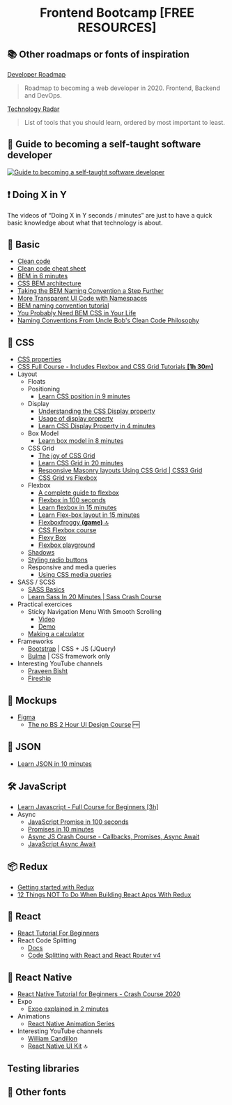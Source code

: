 # <center>Frontend Bootcamp [FREE RESOURCES]</center>

 
## :books: Other roadmaps or fonts of inspiration

[Developer Roadmap](https://github.com/kamranahmedse/developer-roadmap)
> Roadmap to becoming a web developer in 2020. Frontend, Backend and DevOps.
> 
[Technology Radar](https://www.thoughtworks.com/radar)
> List of tools that you should learn, ordered by most important to least.

## :full_moon_with_face: Guide to becoming a self-taught software developer
[![Guide to becoming a self-taught software developer](https://img.youtube.com/vi/J6rVaFzOEP8/0.jpg)](https://www.youtube.com/watch?v=J6rVaFzOEP8)

## :heavy_exclamation_mark: Doing X in Y 
The videos of “Doing X in Y seconds / minutes” are just to have a quick basic knowledge about what that technology is about.

## :rocket: Basic
* [Clean code](https://gist.github.com/wojteklu/73c6914cc446146b8b533c0988cf8d29)
* [Clean code cheat sheet](https://www.planetgeek.ch/wp-content/uploads/2013/06/Clean-Code-V2.2.pdf)
* [BEM in 6 minutes](https://www.youtube.com/watch?v=iyR6RXUZFQ8)
* [CSS BEM architecture](http://getbem.com/naming/)
* [Taking the BEM Naming Convention a Step Further](https://csswizardry.com/2015/08/bemit-taking-the-bem-naming-convention-a-step-further/)
* [More Transparent UI Code with Namespaces](https://csswizardry.com/2015/03/more-transparent-ui-code-with-namespaces/)
* [BEM naming convention tutorial](https://www.youtube.com/watch?v=u-XKw585KqY)
* [You Probably Need BEM CSS in Your Life ](https://www.youtube.com/watch?v=er1JEDuPbZQ)
* [Naming Conventions From Uncle Bob's Clean Code Philosophy](https://dzone.com/articles/naming-conventions-from-uncle-bobs-clean-code-phil)

## :nail_care: CSS
* [CSS properties](http://jkorpela.fi/css/keywords.html)
* [CSS Full Course - Includes Flexbox and CSS Grid Tutorials **[1h 30m]**](https://www.youtube.com/watch?v=ieTHC78giGQ)
* Layout
  * Floats
  * Positioning
    * [Learn CSS position in 9 minutes](https://www.youtube.com/watch?v=jx5jmI0UlXU)
  * Display
    * [Understanding the CSS Display property](https://www.youtube.com/watch?v=dL-_uVvbMU8)
    * [Usage of display property](https://www.youtube.com/watch?v=5BfFMaawz48)
    * [Learn CSS Display Property in 4 minutes](https://www.youtube.com/watch?v=Qf-wVa9y9V4)
  * Box Model
    * [Learn box model in 8 minutes](https://www.youtube.com/watch?v=rIO5326FgPE)
  * CSS Grid
    * [The joy of CSS Grid](https://www.youtube.com/watch?v=705XCEruZFs)
    * [Learn CSS Grid in 20 minutes](https://www.youtube.com/watch?v=9zBsdzdE4sM)
    * [Responsive Masonry layouts Using CSS Grid | CSS3 Grid](https://www.youtube.com/watch?v=icnZSJbNsEM)
    * [CSS Grid vs Flexbox](https://www.youtube.com/watch?v=RSIclWvNTdQ)
  * Flexbox
    * [A complete guide to flexbox](https://css-tricks.com/snippets/css/a-guide-to-flexbox/)
    * [Flexbox in 100 seconds](https://www.youtube.com/watch?v=K74l26pE4YA)
    * [Learn flexbox in 15 minutes](https://www.youtube.com/watch?v=fYq5PXgSsbE)
    * [Learn Flex-box layout in 15 minutes](https://www.youtube.com/watch?v=fqNPSSoMO9Y)
    * [Flexboxfroggy **(game)** :top:](https://flexboxfroggy.com/)
    * [CSS Flexbox course](https://www.youtube.com/watch?v=-Wlt8NRtOpo)
    * [Flexy Box](https://the-echoplex.net/flexyboxes/)
    * [Flexbox playground](https://codepen.io/enxaneta/full/adLPwv/)
  * [Shadows](https://www.youtube.com/watch?v=zuQUlAv45EE)
  * [Styling radio buttons](https://www.youtube.com/watch?v=KIq6VyKlKzE)
  * Responsive and media queries
    * [Using CSS media queries](https://www.youtube.com/watch?v=4Av7ma4v46Y)
* SASS / SCSS
  * [SASS Basics](https://sass-lang.com/guide)
  * [Learn Sass In 20 Minutes | Sass Crash Course](https://www.youtube.com/watch?v=Zz6eOVaaelI)
* Practical exercices
  * Sticky Navigation Menu With Smooth Scrolling
    * [Video](https://www.youtube.com/watch?v=m1IU7zjl1k4)
    * [Demo](https://codepen.io/prvnbist/full/GQMPZq)
  * [Making a calculator](https://www.youtube.com/watch?v=BuZtAqk5LIY)
* Frameworks
  * [Bootstrap](https://getbootstrap.com/) | CSS + JS (JQuery)
  * [Bulma](https://bulma.io/) | CSS framework only
* Interesting YouTube channels
  * [Praveen Bisht](https://www.youtube.com/channel/UCv5IgulrVHJqPru4kqQEWrw/videos)
  * [Fireship](https://www.youtube.com/channel/UCsBjURrPoezykLs9EqgamOA/videos)

## :art: Mockups
* [Figma](https://www.figma.com/)
  * [The no BS 2 Hour UI Design Course](https://www.udemy.com/course/learn-ui-design-all-you-need-to-start-a-6-figure-career/) :free:

## :book: JSON
* [Learn JSON in 10 minutes](https://www.youtube.com/watch?v=iiADhChRriM)

## :hammer_and_wrench: JavaScript
* [Learn Javascript - Full Course for Beginners [3h]](https://www.youtube.com/watch?v=PkZNo7MFNFg)
* Async
  * [JavaScript Promise in 100 seconds](https://www.youtube.com/watch?v=RvYYCGs45L4)
  * [Promises in 10 minutes](https://www.youtube.com/watch?v=DHvZLI7Db8E)
  * [Async JS Crash Course - Callbacks, Promises, Async Await](https://www.youtube.com/watch?v=PoRJizFvM7s)
  * [JavaScript Async Await](https://www.youtube.com/watch?v=V_Kr9OSfDeU)

## :package: Redux
* [Getting started with Redux](https://egghead.io/lessons/react-redux-the-single-immutable-state-tree)
* [12 Things NOT To Do When Building React Apps With Redux](https://dev.to/jsmanifest/12-things-not-to-do-when-building-react-apps-with-redux-n5i)

## :crown: React
* [React Tutorial For Beginners](https://www.youtube.com/watch?v=dGcsHMXbSOA)
* React Code Splitting
  * [Docs](https://create-react-app.dev/docs/code-splitting/)
  * [Code Splitting with React and React Router v4](https://www.youtube.com/watch?v=bUlkq3PDfRY)

## :iphone: React Native
* [React Native Tutorial for Beginners - Crash Course 2020](https://www.youtube.com/watch?v=qSRrxpdMpVc)
* Expo
  * [Expo explained in 2 minutes](https://www.youtube.com/watch?v=IQI9aUlouMI)
* Animations
  * [React Native Animation Series](https://www.youtube.com/playlist?list=PLy9JCsy2u97k6olfalMTA_XSPz4pNuT46)
* Interesting YouTube channels
  * [William Candillon](https://www.youtube.com/user/wcandill/videos)
  * [React Native UI Kit](https://www.youtube.com/channel/UCfREdW8U8p9AHDZwau3lapw) :top:

## Testing libraries


## :file_folder: Other fonts

